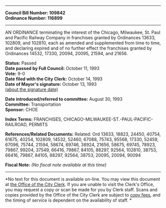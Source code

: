 * * * * *  
  
**Council Bill Number: [](#h0)[](#h2)109842**   
**Ordinance Number: 116899**  
  
* * * * *  
  
AN ORDINANCE terminating the interest of the Chicago, Milwaukee, St. Paul and Pacific Railway Company in franchises granted by Ordinances 13633, 102809, and 102810, each as amended and supplemented from time to time, and declaring expired and of no further effect the franchises granted by Ordinances 14532, 17330, 20094, 20095, 21594, and 21656.  
  
**Status:** Passed   
**Date passed by Full Council:** October 11, 1993   
**Vote:** 9-0   
**Date filed with the City Clerk:** October 14, 1993   
**Date of Mayor's signature:** October 13, 1993   
[(about the signature date)](/~public/approvaldate.htm)   
  
  
**Date introduced/referred to committee:** August 30, 1993   
**Committee:** Transportation   
**Sponsor:** CHOE   
  
**Index Terms:** FRANCHISES, CHICAGO-MILWAUKEE-ST.-PAUL-PACIFIC-RAILROAD, PERMITS  
  
**References/Related Documents:** Related: Ord 13633, 18823, 24450, 40754, 61675, 40254, 102809, 14532, 52460, 67088, 75743, 95568, 17330, 52459, 67096, 75744, 21594, 58674, 69746, 38924, 21656, 58675, 69745, 78923, 79867, 99204, 37549, 66416, 79867, 84105, 88297, 92564, 102810, 38753, 66416, 79867, 84105, 88297, 92564, 38753, 20095, 20094, 90094  
  
**Fiscal Note:** *(No fiscal note available at this time)*  
  
* * * * *  
  
*No text for this document is available on-line. You may view this document at [the Office of the City Clerk](http://www.seattle.gov/leg/clerk/contactUs.htm). If you are unable to visit the Clerk's Office, you may request a copy or scan be made for you by Clerk staff. Scans and copies provided by the Office of the City Clerk are subject to [copy fees](http://clerk.seattle.gov/~public/clerkfees.htm), and the timing of service is dependent on the availability of staff. *  
  
  
